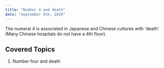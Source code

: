 ```yaml
---
title: "Number 4 and death"
date: "September 4th, 2020"
---
```


The numeral 4 is associated in Japanese and Chinese cultures with 'death' (Many Chinese hospitals do not have a 4th floor).

## Covered Topics

1. Number four and death